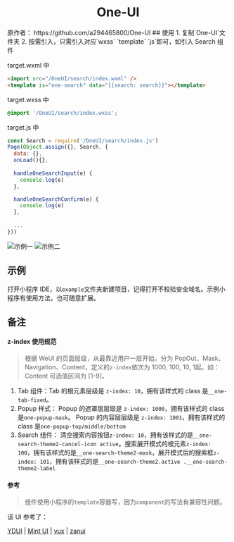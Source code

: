 <h1 align=center> One-UI </h1>
原作者：
https://github.com/a294465800/One-UI
## 使用
1. 复制`One-UI`文件夹
2. 按需引入，只需引入对应`wxss` `template` `js`即可，如引入 Search 组件

target.wxml 中
```html
<import src="/OneUI/search/index.wxml" />
<template is="one-search" data="{{search: search}}"></template>
```
target.wxss 中
```css
@import '/OneUI/search/index.wxss';
```
target.js 中
```js
const Search = require('/OneUI/search/index.js')
Page(Object.assign({}, Search, {
  data: {},
  onLoad(){},
  
  handleOneSearchInput(e) {
    console.log(e)
  },

  handleOneSearchConfirm(e) {
    console.log(e)
  },
  
  ...
}))
```
![示例一](http://www.shiningjack.com/assets/uploads/search.jpg)  ![示例二](http://www.shiningjack.com/assets/uploads/search1.jpg)

## 示例
打开小程序 IDE，以`example`文件夹新建项目，记得打开不校验安全域名。示例小程序有使用方法，也可随意扩展。

## 备注
#### z-index 使用规范
> 根据 WeUI 的页面层级，从最靠近用户一层开始，分为 PopOut、Mask、Navigation、Content，定义的`z-index`依次为 1000, 100, 10, 1起。如： Content 可选值区间为 [1-9]。


1. Tab 组件：Tab 的根元素层级是 `z-index: 10`，拥有该样式的 class 是`__one-tab-fixed`。
2. Popup 样式： Popup 的遮罩层层级是 `z-index: 1000`，拥有该样式的 class 是`one-popup-mask`。 Popup 的内容层层级是 `z-index: 1001`，拥有该样式的 class 是`one-popup-top/middle/bottom`
3. Search 组件： 清空搜索内容按钮`z-index: 10`，拥有该样式的是`__one-search-theme2-cancel-icon active`。搜索展开模式的根元素`z-index: 100`，拥有该样式的是`__one-search-theme2-mask`，展开模式后的搜索框`z-index: 101`，拥有该样式的是`__one-search-theme2.active .__one-search-theme2-label`
#### 参考
> 组件使用小程序的`template`容器写，因为`component`的写法有兼容性问题。

该 UI 参考了：

[YDUI](http://vue.ydui.org/) | [Mint UI](http://mint-ui.github.io/#!/zh-cn) | [vux](https://vux.li/#/) | [zanui](https://github.com/youzan/zanui-weapp)
